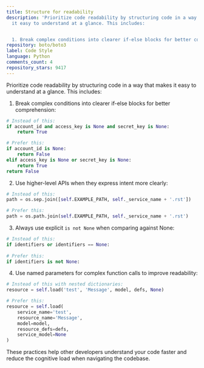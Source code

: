 ```yaml
---
title: Structure for readability
description: 'Prioritize code readability by structuring code in a way that makes
  it easy to understand at a glance. This includes:


  1. Break complex conditions into clearer if-else blocks for better comprehension:'
repository: boto/boto3
label: Code Style
language: Python
comments_count: 4
repository_stars: 9417
---
```


Prioritize code readability by structuring code in a way that makes it easy to understand at a glance. This includes:

1. Break complex conditions into clearer if-else blocks for better comprehension:
```python
# Instead of this:
if account_id and access_key is None and secret_key is None:
    return True

# Prefer this:
if account_id is None:
    return False
elif access_key is None or secret_key is None:
    return True
return False
```

2. Use higher-level APIs when they express intent more clearly:
```python
# Instead of this:
path = os.sep.join([self.EXAMPLE_PATH, self._service_name + '.rst'])

# Prefer this:
path = os.path.join(self.EXAMPLE_PATH, self._service_name + '.rst')
```

3. Always use explicit `is not None` when comparing against None:
```python
# Instead of this:
if identifiers or identifiers == None:
    
# Prefer this:
if identifiers is not None:
```

4. Use named parameters for complex function calls to improve readability:
```python
# Instead of this with nested dictionaries:
resource = self.load('test', 'Message', model, defs, None)

# Prefer this:
resource = self.load(
    service_name='test', 
    resource_name='Message',
    model=model,
    resource_defs=defs,
    service_model=None
)
```

These practices help other developers understand your code faster and reduce the cognitive load when navigating the codebase.